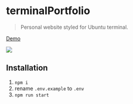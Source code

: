 # terminalPortfolio

> Personal website styled for Ubuntu terminal.

[Demo](https://terminalportfolio.zachey01.repl.co/)

![](https://media.discordapp.net/attachments/1110890217478557726/1125822638946799776/terminalPortfolio.png)

## Installation

1. `npm i`
2. rename `.env.example` to `.env`
3. `npm run start`
